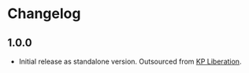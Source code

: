 # Changelog

## 1.0.0
* Initial release as standalone version. Outsourced from [KP Liberation](https://github.com/KillahPotatoes/KP-Liberation).
